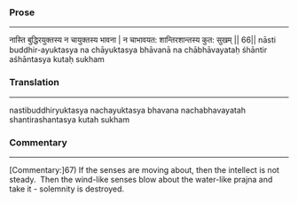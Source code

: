 ### Prose 
 --- 
नास्ति बुद्धिरयुक्तस्य न चायुक्तस्य भावना |
न चाभावयत: शान्तिरशान्तस्य कुत: सुखम् || 66||
nāsti buddhir-ayuktasya na chāyuktasya bhāvanā
na chābhāvayataḥ śhāntir aśhāntasya kutaḥ sukham

### Translation 
 --- 
nastibuddhiryuktasya nachayuktasya bhavana nachabhavayatah shantirashantasya kutah sukham

### Commentary 
 --- 
[Commentary:]67) If the senses are moving about, then the intellect is not steady.  Then the wind-like senses blow about the water-like prajna and take it - solemnity is destroyed.